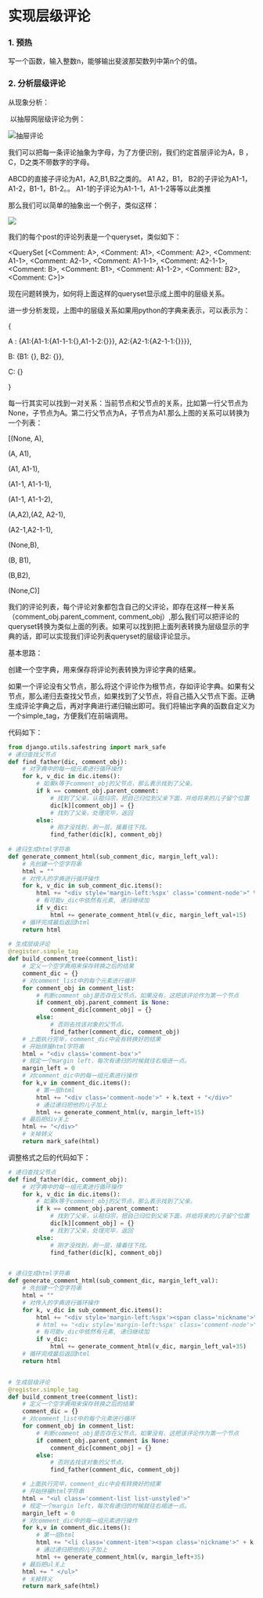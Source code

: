# 实现层级评论

### 1. 预热

写一个函数，输入整数n，能够输出斐波那契数列中第n个的值。

### 2. 分析层级评论

从现象分析：

​	以抽屉网层级评论为例：

![抽屉评论](F:\1801\django\day15\抽屉评论.png)

我们可以把每一条评论抽象为字母，为了方便识别，我们约定首层评论为A，B ， C，D之类不带数字的字母。

ABCD的直接子评论为A1，A2,B1,B2之类的。
A1 A2，B1， B2的子评论为A1-1， A1-2，B1-1，B1-2。。
A1-1的子评论为A1-1-1，A1-1-2等等以此类推

那么我们可以简单的抽象出一个例子，类似这样：

![](F:\1801\django\day15\评论抽象.png)

我们的每个post的评论列表是一个queryset，类似如下：

<QuerySet [<Comment: A>, <Comment: A1>, <Comment: A2>, <Comment: A1-1>, <Comment: A2-1>, <Comment: A1-1-1>, <Comment: A2-1-1>, <Comment: B>, <Comment: B1>, <Comment: A1-1-2>, <Comment: B2>, <Comment: C>]>

现在问题转换为，如何将上面这样的queryset显示成上图中的层级关系。

进一步分析发现，上图中的层级关系如果用python的字典来表示，可以表示为：

{

A : {A1:{A1-1:{A1-1-1:{},A1-1-2:{}}}, A2:{A2-1:{A2-1-1:{}}}},

B: {B1: {}, B2: {}},

C: {}

}

每一行其实可以找到一对关系：当前节点和父节点的关系，比如第一行父节点为None，子节点为A。第二行父节点为A，子节点为A1.那么上图的关系可以转换为一个列表：

[(None, A), 

(A, A1), 

(A1, A1-1), 

(A1-1, A1-1-1),

 (A1-1, A1-1-2),

 (A,A2),(A2, A2-1),

 (A2-1,A2-1-1),

(None,B),

 (B, B1), 

(B,B2), 

(None,C)]

我们的评论列表，每个评论对象都包含自己的父评论，即存在这样一种关系（comment_obj.parent_comment, comment_obj）,那么我们可以把评论的queryset转换为类似上面的列表。如果可以找到把上面列表转换为层级显示的字典的话，即可以实现我们评论列表queryset的层级评论显示。

基本思路：

创建一个空字典，用来保存将评论列表转换为评论字典的结果。

如果一个评论没有父节点，那么将这个评论作为根节点，存如评论字典。如果有父节点，那么递归去查找父节点，如果找到了父节点，将自己插入父节点下面。正确生成评论字典之后，再对字典进行递归输出即可。我们将输出字典的函数自定义为一个simple_tag，方便我们在前端调用。

代码如下：

```python
from django.utils.safestring import mark_safe
# 递归查找父节点
def find_father(dic, comment_obj):
    # 对字典中的每一组元素进行循环操作
    for k, v_dic in dic.items():
        # 如果k等于comment_obj的父节点，那么表示找到了父亲。
        if k == comment_obj.parent_comment:
            # 找到了父亲，认祖归宗，把自己归位到父亲下面，并给将来的儿子留个位置
            dic[k][comment_obj] = {}
            # 找到了父亲，处理完毕，返回
        else:
            # 刚才没找到，剥一层，接着往下找。
            find_father(dic[k], comment_obj)
   
# 递归生成html字符串
def generate_comment_html(sub_comment_dic, margin_left_val):
    # 先创建一个空字符串
    html = ""
    # 对传入的字典进行循环操作
    for k, v_dic in sub_comment_dic.items():
        html += "<div style='margin-left:%spx' class='comment-node'>" % margin_left_val + k.text + "</div>"
        # 有可能v_dic中依然有元素, 递归继续加
        if v_dic:
            html += generate_comment_html(v_dic, margin_left_val+15)
    # 循环完成最后返回html
    return html
    
# 生成层级评论
@register.simple_tag
def build_comment_tree(comment_list):
    # 定义一个空字典用来保存转换之后的结果
    comment_dic = {}
    # 对comment_list中的每个元素进行循环
    for comment_obj in comment_list:
        # 判断comment_obj是否存在父节点。如果没有，这把该评论作为第一个节点
        if comment_obj.parent_comment is None:
            comment_dic[comment_obj] = {}
        else:
            # 否则去找该对象的父节点。
            find_father(comment_dic, comment_obj)
    # 上面执行完毕，comment_dic中会有转换好的结果
    # 开始拼接html字符串
    html = "<div class='comment-box'>"
    # 规定一个margin left，每次有递归的时候就往右缩进一点。
    margin_left = 0
    # 对comment_dic中的每一组元素进行操作
    for k,v in comment_dic.items():
        # 第一层html
        html += "<div class='comment-node'>" + k.text + "</div>"
        # 通过递归把他的儿子加上
        html += generate_comment_html(v, margin_left+15)
    # 最后把div关上
    html += "</div>"
    # 关掉转义
    return mark_safe(html)
```

调整格式之后的代码如下：

```python
# 递归查找父节点
def find_father(dic, comment_obj):
    # 对字典中的每一组元素进行循环操作
    for k, v_dic in dic.items():
        # 如果k等于comment_obj的父节点，那么表示找到了父亲。
        if k == comment_obj.parent_comment:
            # 找到了父亲，认祖归宗，把自己归位到父亲下面，并给将来的儿子留个位置
            dic[k][comment_obj] = {}
            # 找到了父亲，处理完毕，返回
        else:
            # 刚才没找到，剥一层，接着往下找。
            find_father(dic[k], comment_obj)


# 递归生成html字符串
def generate_comment_html(sub_comment_dic, margin_left_val):
    # 先创建一个空字符串
    html = ""
    # 对传入的字典进行循环操作
    for k, v_dic in sub_comment_dic.items():
        html += "<div style='margin-left:%spx'><span class='nickname'>" % margin_left_val + k.name + "</span>" + "<time class='submit-date'>" + str(k.created_time.strftime('%Y-%m-%d %H:%M:%S')) + "<div class='text'>" + k.text + '</div></div><hr>'
        # html += "<div style='margin-left:%spx' class='comment-node'>" % margin_left_val + k.text + "</div>"
        # 有可能v_dic中依然有元素, 递归继续加
        if v_dic:
            html += generate_comment_html(v_dic, margin_left_val+35)
    # 循环完成最后返回html
    return html


# 生成层级评论
@register.simple_tag
def build_comment_tree(comment_list):
    # 定义一个空字典用来保存转换之后的结果
    comment_dic = {}
    # 对comment_list中的每个元素进行循环
    for comment_obj in comment_list:
        # 判断comment_obj是否存在父节点。如果没有，这把该评论作为第一个节点
        if comment_obj.parent_comment is None:
            comment_dic[comment_obj] = {}
        else:
            # 否则去找该对象的父节点。
            find_father(comment_dic, comment_obj)

    # 上面执行完毕，comment_dic中会有转换好的结果
    # 开始拼接html字符串
    html = "<ul class='comment-list list-unstyled'>"
    # 规定一个margin left，每次有递归的时候就往右缩进一点。
    margin_left = 0
    # 对comment_dic中的每一组元素进行操作
    for k,v in comment_dic.items():
        # 第一层html
        html += "<li class='comment-item'><span class='nickname'>" + k.name + "</span>" + "<time class='submit-date'>" + str(k.created_time.strftime('%Y-%m-%d %H:%M:%S')) + "<div class='text'>" + k.text + '</div></li>'
        # 通过递归把他的儿子加上
        html += generate_comment_html(v, margin_left+35)
    # 最后把ul关上
    html += " </ul>"
    # 关掉转义
    return mark_safe(html)
```

